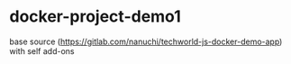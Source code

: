 # docker-project-demo1
base source (https://gitlab.com/nanuchi/techworld-js-docker-demo-app) with self add-ons
